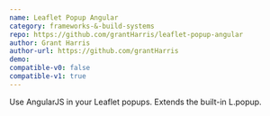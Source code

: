 ```yaml
---
name: Leaflet Popup Angular
category: frameworks-&-build-systems
repo: https://github.com/grantHarris/leaflet-popup-angular
author: Grant Harris
author-url: https://github.com/grantHarris
demo: 
compatible-v0: false
compatible-v1: true
---
```


Use AngularJS in your Leaflet popups. Extends the built-in L.popup.
